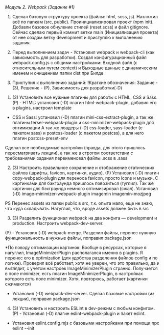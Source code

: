 _Модуль 2. Webpack (Задание #1)_
1. Сделал базовую структуру проекта (файлы: html, scss, js). Hазложил всё по папкам (src, public). Проинициализировал проект (npm init). Добавли базовое обнуление стилей (reset.scss) и файл gitignore. Сейчас сделаю первый коммит ветки main (Инициализация проекта) от нее создам ветку development и приступлю к выполнению задания.

2. Перед выполнением задач - Установил webpack и webpack-cli (как зависимость для разработки).
Создал конфигурационный файл webpack.config.js с общими настройками:
Входной файл (с относительным путем context) и Выходные данные с динамическим именем и очищением папки dist при Билде

3. Приступил к выполнению заданий:
!Краткие обозначения: Задание - (3), Решение - (Р), Зависимость для разработки(-D)

1) (З) Установить все нужные плагины для работы с HTML, CSS и Sass.
(Р) - HTML: установил (-D) плагин html-webpack-plugin, добавил его в plugins, настроил template
- CSS и Sass: установил (-D) плагин mini-css-extract-plugin, а так же плагины terser-webpack-plugin и css-minimizer-webpack-plugin для оптимизации
А так же лоадеры (-D) css-loader, sass-loader (с пакетом sass) и postcss-loader (с пакетом postcss), а для него плагин postcss-preset-env

Сделал все необходимые настройки (правда, для этого пришлось пересматривать лекции), а так же в строгом соответствии с требованиями задания переименовал файлы .scss в .sass

2) (З) Настроить правильное сохранение и отображение статических файлов (шрифты, favicon, картинки, аудио).
(Р) Установил (-D) плагин copy-webpack-plugin для переноса favicon, просто icons и музыки.
С картинками для бэкграунда пришлось повозиться (гуглил).
Так же картинки для бэкграунда немного оптимизировал (сжал). Установил (-D) image-minimizer-webpack-plugin imagemin imagemin-mozjpeg

PS Перенес assets из папки public в src, т.к. опыта мало, еще не знаю, что куда складывать. Нагуглил, что, вроде assets должен быть в src

3) (З) Разделить функционал webpack на два конфига — development и production. Настроить webpack-dev-server.

(Р) - Установил (-D) webpack-merge. Разделил файлы, перенес нужную функциональность в нужные файлы, поправил package.json

*По поводу оптимизации картинок: Вообще в ресурсах, которые я нагуглил, ImageMinimizerPlugin располагался именно в plugins. 
Я перенес его в optimization (для удобства разделения файлов config и по логике). Проверил всё работает, хотя не уверен, что это правильно, да и выглядит, с учетом настроек ImageMinimizerPlugin странно. Получается в поле minimizer, есть плагин ImageMinimizerPlugin, в настройках которого есть поле minimizer. Хотя, повторюсь, работает (картинки сжимаются)

- Установил (-D) webpack-dev-server. Сделал базовые настройки (из лекции), поправил package.json

4) (З) Установить и настроить ESLint в dev-режим с любым конфигом.
(Р) - Установил (-D) плагин eslint-webpack-plugin и пакет eslint.
- Установил eslint.config.mjs с базовыми настройками при помощи npx eslint --init